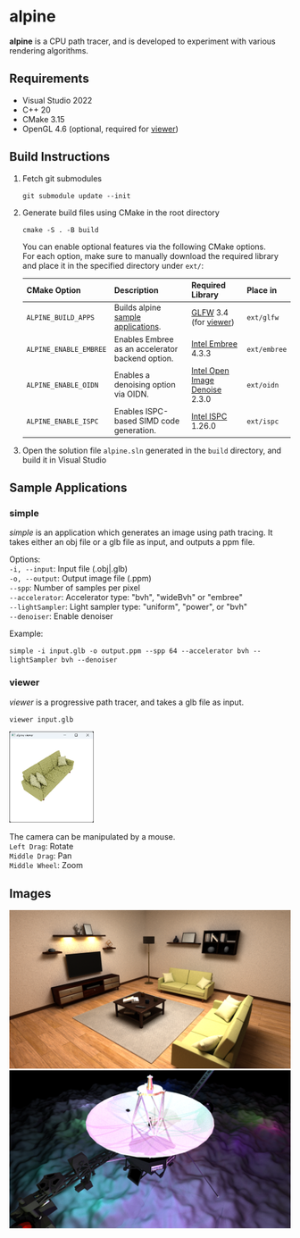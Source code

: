 # alpine
**alpine** is a CPU path tracer, and is developed to experiment with various rendering algorithms.

## Requirements
- Visual Studio 2022
- C++ 20
- CMake 3.15
- OpenGL 4.6 (optional, required for [viewer](#viewer))

## Build Instructions
1. Fetch git submodules
    ```
    git submodule update --init
    ```

2. Generate build files using CMake in the root directory
    ```
    cmake -S . -B build
    ```
    You can enable optional features via the following CMake options.  
    For each option, make sure to manually download the required library and place it in the specified directory under `ext/`:  

    | CMake Option | Description | Required Library | Place in |
    | - | - | - | - |
    | `ALPINE_BUILD_APPS`    | Builds alpine [sample applications](#sample-applications). | [GLFW](https://www.glfw.org/) 3.4 (for [viewer](#viewer)) | `ext/glfw` |
    | `ALPINE_ENABLE_EMBREE` | Enables Embree as an accelerator backend option. | [Intel Embree](https://www.embree.org/) 4.3.3             | `ext/embree` |
    | `ALPINE_ENABLE_OIDN`   | Enables a denoising option via OIDN. | [Intel Open Image Denoise](https://www.openimagedenoise.org/) 2.3.0 | `ext/oidn`   |
    | `ALPINE_ENABLE_ISPC`   | Enables ISPC-based SIMD code generation. | [Intel ISPC](https://ispc.github.io/) 1.26.0              | `ext/ispc`   |


3. Open the solution file `alpine.sln` generated in the `build` directory, and build it in Visual Studio

## Sample Applications
### simple
*simple* is an application which generates an image using path tracing. It takes either an obj file or a glb file as input, and outputs a ppm file.

Options:  
`-i, --input`: Input file (.obj|.glb)  
`-o, --output`: Output image file (.ppm)  
`--spp`: Number of samples per pixel  
`--accelerator`: Accelerator type: "bvh", "wideBvh" or "embree"  
`--lightSampler`: Light sampler type: "uniform", "power", or "bvh"  
`--denoiser`: Enable denoiser  

Example:  
```
simple -i input.glb -o output.ppm --spp 64 --accelerator bvh --lightSampler bvh --denoiser
```

### viewer
*viewer* is a progressive path tracer, and takes a glb file as input.
```
viewer input.glb
```
<img src="images/viewer.png" width="30%">  

The camera can be manipulated by a mouse.  
`Left Drag`: Rotate  
`Middle Drag`: Pan  
`Middle Wheel`: Zoom  

## Images
![room](images/room.png)  
![galaxy](images/galaxy.png)  
